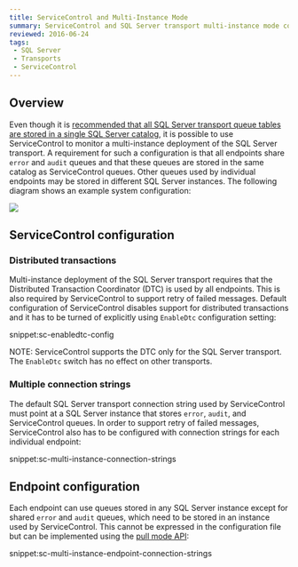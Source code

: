 ```yaml
---
title: ServiceControl and Multi-Instance Mode
summary: ServiceControl and SQL Server transport multi-instance mode configuration guidance 
reviewed: 2016-06-24
tags:
 - SQL Server
 - Transports
 - ServiceControl
---
```



## Overview
Even though it is [recommended that all SQL Server transport queue tables are stored in a single SQL Server catalog](index.md#deployment-considerations), it is possible to use ServiceControl to monitor a multi-instance deployment of the SQL Server transport. A requirement for such a configuration is that all endpoints share `error` and `audit` queues and that these queues are stored in the same catalog as ServiceControl queues. Other queues used by individual endpoints may be stored in different SQL Server instances. The following diagram shows an example system configuration:

![](servicecontrol-multi-instance.png)  


## ServiceControl configuration

### Distributed transactions
Multi-instance deployment of the SQL Server transport requires that the Distributed Transaction Coordinator (DTC) is used by all endpoints. This is also required by ServiceControl to support retry of failed messages. Default configuration of ServiceControl disables support for distributed transactions and it has to be turned of explicitly using `EnableDtc` configuration setting:

snippet:sc-enabledtc-config

NOTE: ServiceControl supports the DTC only for the SQL Server transport. The `EnableDtc` switch has no effect on other transports. 

### Multiple connection strings
The default SQL Server transport connection string used by ServiceControl must point at a SQL Server instance that stores `error`, `audit`, and ServiceControl queues. In order to support retry of failed messages, ServiceControl also has to be configured with connection strings for each individual endpoint:

snippet:sc-multi-instance-connection-strings 


## Endpoint configuration

Each endpoint can use queues stored in any SQL Server instance except for shared `error` and `audit` queues, which need to be stored in an instance used by ServiceControl. This cannot be expressed in the configuration file but can be implemented using the [pull mode API](configuration.md#multiple-connection-strings-via-the-configuration-api-pull-mode):

snippet:sc-multi-instance-endpoint-connection-strings